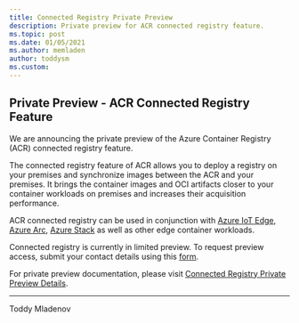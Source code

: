 ```yaml
---
title: Connected Registry Private Preview
description: Private preview for ACR connected registry feature.
ms.topic: post
ms.date: 01/05/2021
ms.author: memladen
author: toddysm
ms.custom:
---
```


## Private Preview - ACR Connected Registry Feature

We are announcing the private preview of the Azure Container Registry (ACR) connected registry feature.

The connected registry feature of ACR allows you to deploy a registry on your premises and synchronize images between the ACR and your premises. It brings the container images and OCI artifacts closer to your container workloads on premises and increases their acquisition performance.

ACR connected registry can be used in conjunction with [Azure IoT Edge](https://azure.microsoft.com/services/iot-edge/), [Azure Arc](https://azure.microsoft.com/en-us/services/azure-arc/), [Azure Stack](https://azure.microsoft.com/overview/azure-stack/) as well as other edge container workloads.

Connected registry is currently in limited preview. To request preview access, submit your contact details using this [form](https://forms.office.com/Pages/ResponsePage.aspx?id=v4j5cvGGr0GRqy180BHbR1OsLxas9SdIhfyFenqqkolUMkFKMTdDSU45SFQzU0o0WUNROVAySkRINy4u).

For private preview documentation, please visit [Connected Registry Private Preview Details](../preview/connected-registry/README.md).

---
Toddy Mladenov
